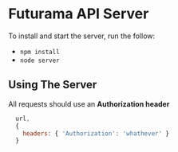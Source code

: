 # Futurama API Server

To install and start the server, run the follow:

* `npm install`
* `node server`

## Using The Server ##

All requests should use an **Authorization header**

```js
  url,
  {
    headers: { 'Authorization': 'whathever' }
  }
```